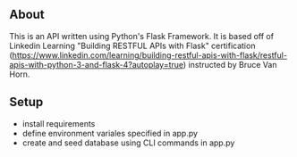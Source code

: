 ## About
This is an API written using Python's Flask Framework.
It is based off of Linkedin Learning "Building RESTFUL APIs with Flask" certification (https://www.linkedin.com/learning/building-restful-apis-with-flask/restful-apis-with-python-3-and-flask-4?autoplay=true) instructed by Bruce Van Horn.

## Setup
- install requirements
- define environment variales specified in app.py
- create and seed database using CLI commands in app.py
